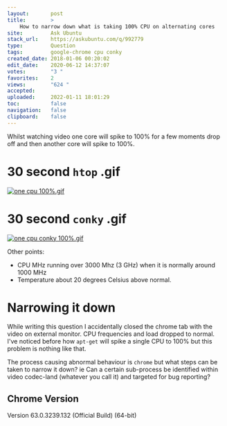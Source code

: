 ```yaml
---
layout:       post
title:        >
    How to narrow down what is taking 100% CPU on alternating cores
site:         Ask Ubuntu
stack_url:    https://askubuntu.com/q/992779
type:         Question
tags:         google-chrome cpu conky
created_date: 2018-01-06 00:20:02
edit_date:    2020-06-12 14:37:07
votes:        "3 "
favorites:    2
views:        "624 "
accepted:     
uploaded:     2022-01-11 18:01:29
toc:          false
navigation:   false
clipboard:    false
---
```


Whilst watching video one core will spike to 100% for a few moments drop off and then another core will spike to 100%.

# 30 second `htop` .gif

[![one cpu 100%.gif][1]][1]

# 30 second `conky` .gif

[![one cpu conky 100%.gif][2]][2]

Other points:

- CPU MHz running over 3000 Mhz (3 GHz) when it is normally around 1000 MHz
- Temperature about 20 degrees Celsius above normal.

# Narrowing it down

While writing this question I accidentally closed the chrome tab with the video on external monitor. CPU frequencies and load dropped to normal. I've noticed before how `apt-get` will spike a single CPU to 100% but this problem is nothing like that.

The process causing abnormal behaviour is `chrome` but what steps can be taken to narrow it down? ie Can a certain sub-process be identified within video codec-land (whatever you call it) and targeted for bug reporting?

## Chrome Version

Version 63.0.3239.132 (Official Build) (64-bit)

  [1]: https://i.stack.imgur.com/XpTpk.gif
  [2]: https://i.stack.imgur.com/9u6nf.gif
